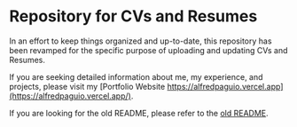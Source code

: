 # Repository for CVs and Resumes

In an effort to keep things organized and up-to-date, this repository has been revamped for the specific purpose of uploading and updating CVs and Resumes.

If you are seeking detailed information about me, my experience, and projects, please visit my [Portfolio Website https://alfredpaguio.vercel.app](https://alfredpaguio.vercel.app/).


If you are looking for the old README, please refer to the [old README](old_readme.md).
